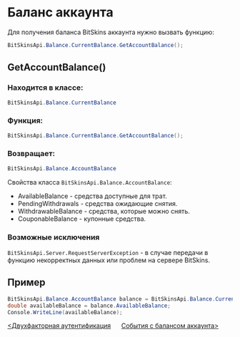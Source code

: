 ﻿# Баланс аккаунта

Для получения баланса BitSkins аккаунта нужно вызвать функцию:

```csharp
BitSkinsApi.Balance.CurrentBalance.GetAccountBalance();
```

## GetAccountBalance()

### Находится в классе:

```csharp
BitSkinsApi.Balance.CurrentBalance
```

### Функция:

```csharp
BitSkinsApi.Balance.CurrentBalance.GetAccountBalance();
```

### Возвращает:

```csharp
BitSkinsApi.Balance.AccountBalance
```

Свойства класса ```BitSkinsApi.Balance.AccountBalance```:
* AvailableBalance - средства доступные для трат.
* PendingWithdrawals - средства ожидающие снятия.
* WithdrawableBalance - средства, которые можно снять.
* CouponableBalance - купонные средства.

### Возможные исключения
```BitSkinsApi.Server.RequestServerException``` - в случае передачи в функцию некорректных данных или проблем на сервере BitSkins.

## Пример

```csharp
BitSkinsApi.Balance.AccountBalance balance = BitSkinsApi.Balance.CurrentBalance.GetAccountBalance();
double availableBalance = balance.AvailableBalance;
Console.WriteLine(availableBalance);
```

[<Двухфакторная аутентификация](https://github.com/Captious99/BitSkinsApi/blob/master/docs/ru/account/two_factor_authentication.md) &nbsp;&nbsp;&nbsp;&nbsp; [События с балансом аккаунта>](https://github.com/Captious99/BitSkinsApi/blob/master/docs/ru/balance/money_events.md)